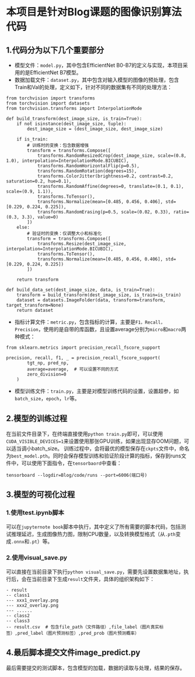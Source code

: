 # 本项目是针对Blog课题的图像识别算法代码

## 1.代码分为以下几个重要部分
* 模型文件：`model.py`，其中包含EfficientNet B0-B7的定义与实现，本项目采用的是EfficientNet B7模型。
* 数据加载文件：`dataset.py`，其中包含对输入模型的图像的预处理，包含Train和Val的处理，定义如下，针对不同的数据集有不同的处理方法：
```
from torchvision import transforms
from torchvision import datasets
from torchvision.transforms import InterpolationMode

def build_transform(dest_image_size, is_train=True):
    if not isinstance(dest_image_size, tuple):
        dest_image_size = (dest_image_size, dest_image_size)

    if is_train:
        # 训练时的变换：包含数据增强
        transform = transforms.Compose([
            transforms.RandomResizedCrop(dest_image_size, scale=(0.8, 1.0), interpolation=InterpolationMode.BICUBIC),
            transforms.RandomHorizontalFlip(p=0.5),
            transforms.RandomRotation(degrees=15),
            transforms.ColorJitter(brightness=0.2, contrast=0.2, saturation=0.2, hue=0.1),
            transforms.RandomAffine(degrees=0, translate=(0.1, 0.1), scale=(0.9, 1.1)),
            transforms.ToTensor(),
            transforms.Normalize(mean=[0.485, 0.456, 0.406], std=[0.229, 0.224, 0.225]),
            transforms.RandomErasing(p=0.5, scale=(0.02, 0.33), ratio=(0.3, 3.3), value=0)
        ])
    else:
        # 验证时的变换：仅调整大小和标准化
        transform = transforms.Compose([
            transforms.Resize(dest_image_size, interpolation=InterpolationMode.BICUBIC),
            transforms.ToTensor(),
            transforms.Normalize(mean=[0.485, 0.456, 0.406], std=[0.229, 0.224, 0.225])
        ])

    return transform

def build_data_set(dest_image_size, data, is_train=True):
    transform = build_transform(dest_image_size, is_train=is_train)
    dataset = datasets.ImageFolder(data, transform=transform, target_transform=None)
    return dataset
```
* 指标计算文件：`metric.py`，包含指标的计算，主要是`F1，Recall，Precision`，使用的是自带的库函数，且设置average分别为`micro`和`macro`两种模式：
```
from sklearn.metrics import precision_recall_fscore_support

precision, recall, f1, _ = precision_recall_fscore_support(
        tgt_np, pred_np,
        average=average,  # 可以设置不同的方式
        zero_division=0
    )
```
* 模型训练文件：`train.py`，主要是对模型训练代码的设置，设置超参，如`batch_size`，`epoch`，`lr`等。

## 2.模型的训练过程
在当前文件目录下，在终端直接使用`python train.py`即可，可以使用`CUDA_VISIBLE_DEVICES=1`来设置使用那张GPU训练，如果出现显存OOM问题，可以适当调小batch_size。
训练过程中，会将最优的模型保存在`ckpts`文件中，命名为`best_model.pth`。同时会保存模型训练和验证阶段计算的指标，保存到runs文件中，可以使用下面指令，在`tensorbaord`中查看：
```
tensorboard --logdir=Blog/code/runs --port=6006(端口号)
```

## 3.模型的可视化过程
### 1.使用test.ipynb脚本
可以在`jupyternote book`脚本中执行，其中定义了所有需要的脚本代码，包括测试推理延迟，生成图像热力图，限制CPU数量，以及转换模型格式（从`.pth`变成`.onnx`和`.pt`）等。
### 2.使用visual_save.py
可以直接在当前目录下执行`python visual_save.py`，需要先设置数据集地址，执行后，会在当前目录下生成`result`文件夹，具体的组织架构如下：
```
- result
-- class1
--- xxx1_overlay.png
--- xxx2_overlay.png
--- ......
-- class2
-- class3
-- result.csv  # 包含file_path（文件路径）,file_label（图片真实标签）,pred_label（图片预测标签）,pred_prob（图片预测概率）
```
## 4.最后脚本提交文件image_predict.py
最后需要提交的测试脚本，包含模型的加载，数据的读取与处理，结果的保存。